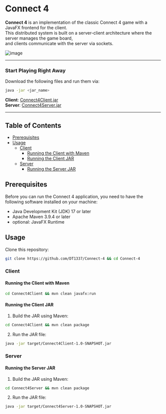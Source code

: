 # Connect 4

**Connect 4** is an implementation of the classic Connect 4 game with a JavaFX frontend for the client.  
This distributed system is built on a server-client architecture where the server manages the game board,  
and clients communicate with the server via sockets.

![image](https://github.com/DT1337/Connect-4/assets/92855706/b68c984d-72f2-49fa-bb40-a125e422d9ee)

***
### Start Playing Right Away

Download the following files and run them via:

```bash
java -jar <jar_name>
```

**Client**: [Connect4Client.jar](https://github.com/DT1337/Connect-4/blob/main/Executables/Connect4Client.jar)  
**Server**: [Connect4Server.jar](https://github.com/DT1337/Connect-4/blob/main/Executables/Connect4Server.jar)
***
## Table of Contents

- [Prerequisites](#prerequisites)
- [Usage](#usage)
  - [Client](#client)
    - [Running the Client with Maven](#running-the-client-with-maven)
    - [Running the Client JAR](#running-the-client-jar)
  - [Server](#server)
    - [Running the Server JAR](#running-the-server-jar)

## Prerequisites

Before you can run the Connect 4 application, you need to have the following software installed on your machine:

- Java Development Kit (JDK) 17 or later
- Apache Maven 3.9.4 or later
- optional: JavaFX Runtime

## Usage

Clone this repository:

```bash
git clone https://github.com/DT1337/Connect-4 && cd Connect-4
```

### Client

#### Running the Client with Maven

```bash
cd Connect4Client && mvn clean javafx:run
```

#### Running the Client JAR

1. Build the JAR using Maven:

```bash
cd Connect4Client && mvn clean package
```

2. Run the JAR file:

```bash
java -jar target/Connect4Client-1.0-SNAPSHOT.jar
```

### Server

#### Running the Server JAR

1. Build the JAR using Maven:

```bash
cd Connect4Server && mvn clean package
```

2. Run the JAR file:

```bash
java -jar target/Connect4Server-1.0-SNAPSHOT.jar
```

